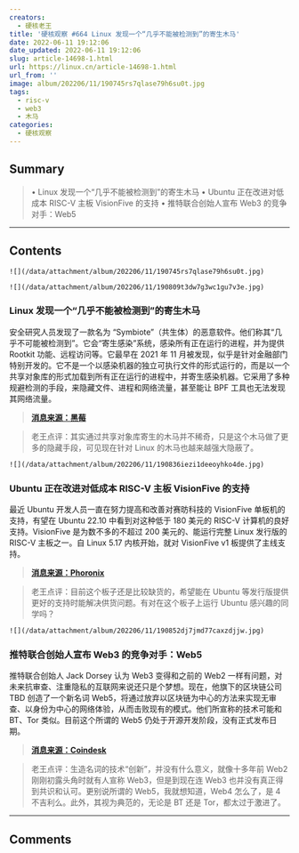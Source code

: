 ```yaml
---
creators:
  - 硬核老王
title: '硬核观察 #664 Linux 发现一个“几乎不能被检测到”的寄生木马'
date: 2022-06-11 19:12:06
date_updated: 2022-06-11 19:12:06
slug: article-14698-1.html
url: https://linux.cn/article-14698-1.html
url_from: ''
image: album/202206/11/190745rs7qlase79h6su0t.jpg
tags:
  - risc-v
  - web3
  - 木马
categories:
  - 硬核观察
---
```


## Summary

> • Linux 发现一个“几乎不能被检测到”的寄生木马 •  Ubuntu 正在改进对低成本 RISC-V 主板 VisionFive 的支持 • 推特联合创始人宣布 Web3 的竞争对手：Web5

***

<!-- more -->

## Contents

`![](/data/attachment/album/202206/11/190745rs7qlase79h6su0t.jpg)`

`![](/data/attachment/album/202206/11/190809t3dw7g3wc1gu7v3e.jpg)`

### Linux 发现一个“几乎不能被检测到”的寄生木马

安全研究人员发现了一款名为 “Symbiote”（共生体）的恶意软件。他们称其“几乎不可能被检测到”。它会“寄生感染”系统，感染所有正在运行的进程，并为提供 Rootkit 功能、远程访问等。它最早在 2021 年 11 月被发现，似乎是针对金融部门特别开发的。它不是一个以感染机器的独立可执行文件的形式运行的，而是以一个共享对象库的形式加载到所有正在运行的进程中，并寄生感染机器。它采用了多种规避检测的手段，来隐藏文件、进程和网络流量，甚至能让 BPF 工具也无法发现其网络流量。

> 
> **[消息来源：黑莓](https://blogs.blackberry.com/en/2022/06/symbiote-a-new-nearly-impossible-to-detect-linux-threat)**
> 
> 
> 

> 
> 老王点评：其实通过共享对象库寄生的木马并不稀奇，只是这个木马做了更多的隐藏手段，可见现在针对 Linux 的木马也越来越强大隐蔽了。
> 
> 
> 

`![](/data/attachment/album/202206/11/190836iezi1deeoyhko4de.jpg)`

### Ubuntu 正在改进对低成本 RISC-V 主板 VisionFive 的支持

最近 Ubuntu 开发人员一直在努力提高和改善对赛昉科技的 VisionFive 单板机的支持，有望在 Ubuntu 22.10 中看到对这种低于 180 美元的 RISC-V 计算机的良好支持。VisionFive 是为数不多的不超过 200 美元的、能运行完整 Linux 发行版的 RISC-V 主板之一。自 Linux 5.17 内核开始，就对 VisionFive v1 板提供了主线支持。

> 
> **[消息来源：Phoronix](https://www.phoronix.com/scan.php?page=news_item&px=Ubuntu-VisionFive-WIP)**
> 
> 
> 

> 
> 老王点评：目前这个板子还是比较缺货的，希望能在 Ubuntu 等发行版提供更好的支持时能解决供货问题。有对在这个板子上运行 Ubuntu 感兴趣的同学吗？
> 
> 
> 

`![](/data/attachment/album/202206/11/190852dj7jmd77caxzdjjw.jpg)`

### 推特联合创始人宣布 Web3 的竞争对手：Web5

推特联合创始人 Jack Dorsey 认为 Web3 变得和之前的 Web2 一样有问题，对未来抗审查、注重隐私的互联网来说还只是个梦想。现在，他旗下的区块链公司 TBD 创造了一个新名词 Web5，将通过放弃以区块链为中心的方法来实现无审查、以身份为中心的网络体验，从而击败现有的模式。他们所宣称的技术可能和 BT、Tor 类似。目前这个所谓的 Web5 仍处于开源开发阶段，没有正式发布日期。

> 
> **[消息来源：Coindesk](https://www.coindesk.com/business/2022/06/10/jack-dorseys-tbd-announces-web-3-competitor-web5/)**
> 
> 
> 

> 
> 老王点评：生造名词的技术“创新”，并没有什么意义，就像十多年前 Web2 刚刚初露头角时就有人宣称 Web3，但是到现在连 Web3 也并没有真正得到共识和认可。更别说所谓的 Web5，我就想知道，Web4 怎么了，是 4 不吉利么。此外，其视为典范的，无论是 BT 还是 Tor，都太过于激进了。
> 
> 
>

***

## Comments
